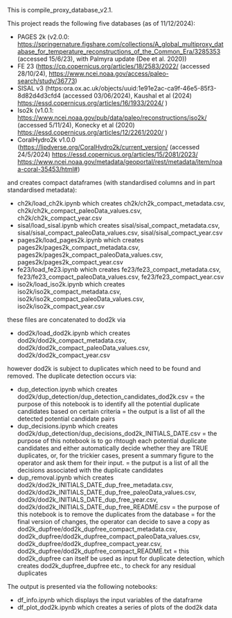 This is compile_proxy_database_v2.1.

This project reads the following five databases (as of 11/12/2024):

- PAGES 2k (v2.0.0: https://springernature.figshare.com/collections/A_global_multiproxy_database_for_temperature_reconstructions_of_the_Common_Era/3285353 (accessed 15/6/23), with Palmyra update (Dee et al. 2020))
- FE 23 (https://cp.copernicus.org/articles/18/2583/2022/ (accessed 28/10/24), https://www.ncei.noaa.gov/access/paleo-search/study/36773)
- SISAL v3 (https:ora.ox.ac.uk/objects/uuid:1e91e2ac-ca9f-46e5-85f3-8d82d4d3cfd4 (accessed 03/06/2024), Kaushal et al (2024) https://essd.copernicus.org/articles/16/1933/2024/ )
- Iso2k (v1.0.1: https://www.ncei.noaa.gov/pub/data/paleo/reconstructions/iso2k/ (accessed 5/11/24), Konecky et al (2020) https://essd.copernicus.org/articles/12/2261/2020/ )
- CoralHydro2k v1.0.0 (https://lipdverse.org/CoralHydro2k/current_version/  (accessed 24/5/2024) https://essd.copernicus.org/articles/15/2081/2023/   https://www.ncei.noaa.gov/metadata/geoportal/rest/metadata/item/noaa-coral-35453/html#)

and creates compact dataframes (with standardised columns and in part standardised metadata):
 - ch2k/load_ch2k.ipynb        which creates   ch2k/ch2k_compact_metadata.csv, ch2k/ch2k_compact_paleoData_values.csv, ch2k/ch2k_compact_year.csv
 - sisal/load_sisal.ipynb      which creates   sisal/sisal_compact_metadata.csv, sisal/sisal_compact_paleoData_values.csv, sisal/sisal_compact_year.csv
 - pages2k/load_pages2k.ipynb  which creates   pages2k/pages2k_compact_metadata.csv, pages2k/pages2k_compact_paleoData_values.csv, pages2k/pages2k_compact_year.csv
 - fe23/load_fe23.ipynb        which creates   fe23/fe23_compact_metadata.csv, fe23/fe23_compact_paleoData_values.csv, fe23/fe23_compact_year.csv
 - iso2k/load_iso2k.ipynb      which creates   iso2k/iso2k_compact_metadata.csv, iso2k/iso2k_compact_paleoData_values.csv, iso2k/iso2k_compact_year.csv
 
these files are concatenated to dod2k via
  - dod2k/load_dod2k.ipynb     which creates    dod2k/dod2k_compact_metadata.csv, dod2k/dod2k_compact_paleoData_values.csv, dod2k/dod2k_compact_year.csv
 
however dod2k is subject to duplicates which need to be found and removed.
The duplicate detection occurs via:
  - dup_detection.ipynb       which creates   dod2k/dup_detection/dup_detection_candidates_dod2k.csv
        = the purpose of this notebook is to identify all the potential duplicate candidates based on certain criteria
        = the output is a list of all the detected potential candidate pairs
  - dup_decisions.ipynb      which creates   dod2k/dup_detection/dup_decisions_dod2k_INITIALS_DATE.csv
        = the purpose of this notebook is to go rhtough each potential duplicate candidates and either automatically decide whether they are TRUE duplicates, or, for the trickier cases, present a summary figure to the operator and ask them for their input.
        = the putput is a list of all the decisions associated with the duplicate candidates
  - dup_removal.ipynb        which creates   dod2k/dod2k_INITIALS_DATE_dup_free_metadata.csv, dod2k/dod2k_INITIALS_DATE_dup_free_paleoData_values.csv, dod2k/dod2k_INITIALS_DATE_dup_free_year.csv, dod2k/dod2k_INITIALS_DATE_dup_free_README.csv
        = the purpose of this notebook is to remove the duplicates from the database
        = for the final version of changes, the operator can decide to save a copy as
              dod2k_dupfree/dod2k_dupfree_compact_metadata.csv, dod2k_dupfree/dod2k_dupfree_compact_paleoData_values.csv, dod2k_dupfree/dod2k_dupfree_compact_year.csv, dod2k_dupfree/dod2k_dupfree_compact_README.txt
        = this dod2k_dupfree can itself be used as input for duplicate detection, which creates dod2k_dupfree_dupfree etc., to check for any residual duplicates

The output is presented via the following notebooks:
- df_info.ipynb            which displays the input variables of the dataframe
- df_plot_dod2k.ipynb      which creates a series of plots of the dod2k data


    
